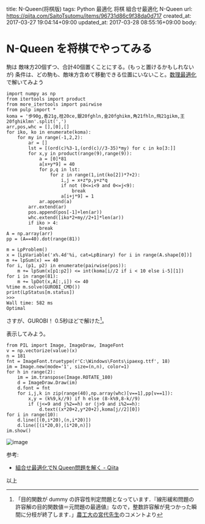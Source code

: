 title: N-Queen(将棋版)
tags: Python 最適化 将棋 組合せ最適化 N-Queen
url: https://qiita.com/SaitoTsutomu/items/96731d86c9f38da0d717
created_at: 2017-03-27 19:04:14+09:00
updated_at: 2017-03-28 08:55:16+09:00
body:

# N-Queen を将棋でやってみる

駒は 敵味方20個ずつ、合計40個置くことにする。(もっと置けるかもしれないが)
条件は、どの駒も、敵味方含めて移動できる位置にいないこと。[数理最適化](http://qiita.com/Tsutomu-KKE@github/items/bfbf4c185ed7004b5721)で解いてみよう

```py3:python3
import numpy as np
from itertools import product
from more_itertools import pairwise
from pulp import *
koma = '歩90g,香21g,桂20ce,銀20fghln,金20fghikm,角21fhln,飛21gikm,王20fghiklmn'.split(',')
arr,pos,whc = [],[0],[]
for iko, ko in enumerate(koma):
    for my in range(-1,2,2):
        ar = []
        lst = [(ord(c)%3-1,(ord(c)//3-35)*my) for c in ko[3:]]
        for x,y in product(range(9),range(9)):
            a = [0]*81
            a[x+y*9] = 40
            for p,q in lst:
                for z in range(1,int(ko[2])*7+2):
                    i,j = x+z*p,y+z*q
                    if not (0<=i<9 and 0<=j<9):
                        break
                    a[i+j*9] = 1
            ar.append(a)
        arr.extend(ar)
        pos.append(pos[-1]+len(ar))
        whc.extend([iko*2+my//2+1]*len(ar))
        if iko > 4:
            break
A = np.array(arr)
pp = (A==40).dot(range(81))

m = LpProblem()
x = [LpVariable('x%.4d'%i, cat=LpBinary) for i in range(A.shape[0])]
m += lpSum(x) == 40
for i, (p1, p2) in enumerate(pairwise(pos)):
    m += lpSum(x[p1:p2]) <= int(koma[i//2 if i < 10 else i-5][1])
for i in range(81):
    m += lpDot(x,A[:,i]) <= 40
%time m.solve(GUROBI_CMD())
print(LpStatus[m.status])
>>>
Wall time: 582 ms
Optimal
```

さすが、GUROBI！
0.5秒ほどで解けた[^1]。

[^1]: 「目的関数が dummy の許容性判定問題となっています．『線形緩和問題の許容解の目的関数値＝元問題の最適値』なので，整数許容解が見つかった瞬間に分枝が終了します．」[農工大の宮代先生](http://web.tuat.ac.jp/~miya/)のコメントより

表示してみよう。

```py3:python3
from PIL import Image, ImageDraw, ImageFont
v = np.vectorize(value)(x)
n = 181
fnt = ImageFont.truetype(r'C:\Windows\Fonts\ipaexg.ttf', 18)
im = Image.new(mode='1', size=(n,n), color=1)
for h in range(2):
    im = im.transpose(Image.ROTATE_180)
    d = ImageDraw.Draw(im)
    d.font = fnt
    for i,j,k in zip(range(40),np.array(whc)[v==1],pp[v==1]):
        x,y = (k%9,k//9) if h else (8-k%9,8-k//9)
        if (j<=9 and j%2==h) or (j>9 and i%2==h):
            d.text((x*20+2,y*20+2),koma[j//2][0])
for i in range(10):
    d.line([(0,i*20),(n,i*20)])
    d.line([(i*20,0),(i*20,n)])
im.show()
```

![image](https://qiita-image-store.s3.amazonaws.com/0/13955/9c38f6ff-d93c-a8da-c939-0feebda8c9c9.png)

参考:
- [組合せ最適化でN Queen問題を解く - Qiita](http://qiita.com/Tsutomu-KKE@github/items/8ae87b08668307b58006)

以上

